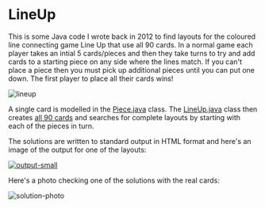# LineUp

This is some Java code I wrote back in 2012 to find layouts for the coloured line connecting game Line Up that use all 90 cards.  In a normal game each player takes an intial 5 cards/pieces and then they take turns to try and add cards to a starting piece on any side where the lines match.  If you can't place a piece then you must pick up additional pieces until you can put one down.  The first player to place all their cards wins!

![lineup](https://cloud.githubusercontent.com/assets/4344677/8002916/c3c91a24-0b9c-11e5-890c-c99d85e6d089.jpg)

A single card is modelled in the [Piece.java](https://github.com/Tominator2/LineUp/blob/master/Piece.java) class.  The [LineUp.java](https://github.com/Tominator2/LineUp/blob/master/LineUp.java) class then creates [all 90 cards](https://github.com/Tominator2/LineUp/issues/1) and searches for complete layouts by starting with each of the pieces in turn.  

The solutions are written to standard output in HTML format and here's an image of the output for one of the layouts:

[![output-small](https://cloud.githubusercontent.com/assets/4344677/9403646/156f11d2-4813-11e5-8af4-9ac12feb0390.png)](https://cloud.githubusercontent.com/assets/4344677/9403645/1543d1fc-4813-11e5-9979-d600301f5730.png)

Here's a photo checking one of the solutions with the real cards:

![solution-photo](https://cloud.githubusercontent.com/assets/4344677/8002969/47f9e8dc-0b9d-11e5-87d3-e1ddd24d1128.jpg)
